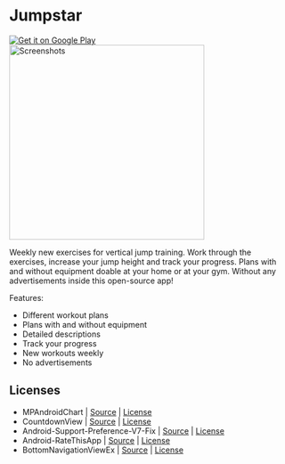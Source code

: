# Jumpstar

<a href="https://play.google.com/store/apps/details?id=georg.steinbacher.community_jump_trainer">
  <img alt="Get it on Google Play"
       src="../../../images/brand/en_generic_rgb_wo_45.png" />
</a>

<img src="https://raw.githubusercontent.com/geckogecko/jumpstar/master/development/playstore/merge_from_ofoct.jpg" alt="Screenshots" height="350"/>

Weekly new exercises for vertical jump training. Work through the exercises, increase your jump height and track your progress. Plans with and without equipment doable at your home or at your gym. Without any advertisements inside this open-source app!

Features:
- Different workout plans
- Plans with and without equipment
- Detailed descriptions
- Track your progress
- New workouts weekly
- No advertisements

## Licenses

* MPAndroidChart | [Source](https://github.com/PhilJay/MPAndroidChart) | [License](https://github.com/PhilJay/MPAndroidChart#license-page_facing_up)
* CountdownView | [Source](https://github.com/iwgang/CountdownView) | [License](https://github.com/iwgang/CountdownView/blob/master/LICENSE)
* Android-Support-Preference-V7-Fix | [Source](https://github.com/Gericop/Android-Support-Preference-V7-Fix) | [License](https://github.com/Gericop/Android-Support-Preference-V7-Fix#license-notes)
* Android-RateThisApp | [Source](https://github.com/kobakei/Android-RateThisApp) | [License](https://github.com/kobakei/Android-RateThisApp/blob/master/LICENSE)
* BottomNavigationViewEx | [Source](https://github.com/ittianyu/BottomNavigationViewEx) | [License](https://github.com/ittianyu/BottomNavigationViewEx)

